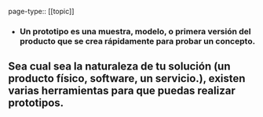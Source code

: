 page-type:: [[topic]]
- ### Un prototipo es una muestra, modelo, o primera versión del producto que se crea rápidamente para probar un concepto.

Sea cual sea la naturaleza de tu solución (un producto físico, software, un servicio.), existen varias herramientas para que puedas realizar prototipos.
  - 


